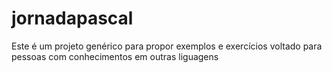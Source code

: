 # jornadapascal
Este é um projeto genérico para propor exemplos e exercícios voltado para pessoas com conhecimentos em outras liguagens
